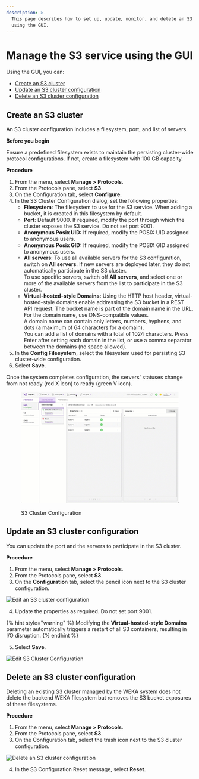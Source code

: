 ```yaml
---
description: >-
  This page describes how to set up, update, monitor, and delete an S3 cluster
  using the GUI.
---
```


# Manage the S3 service using the GUI

Using the GUI, you can:

* [Create an S3 cluster](s3-cluster-management.md#create-an-s3-cluster)
* [Update an S3 cluster configuration](s3-cluster-management.md#update-an-s3-cluster-configuration)
* [Delete an S3 cluster configuration](s3-cluster-management.md#delete-an-s3-cluster)

## Create an S3 cluster

An S3 cluster configuration includes a filesystem, port, and list of servers.

**Before you begin**

Ensure a predefined filesystem exists to maintain the persisting cluster-wide protocol configurations. If not, create a filesystem with 100 GB capacity.

**Procedure**

1. From the menu, select **Manage > Protocols**.
2. From the Protocols pane, select **S3**.
3. On the Configuration tab, select **Configure**.
4. In the S3 Cluster Configuration dialog, set the following properties:
   * **Filesystem**: The filesystem to use for the S3 service. When adding a bucket, it is created in this filesystem by default.
   * **Port**: Default 9000. If required, modify the port through which the cluster exposes the S3 service. Do not set port 9001.
   * **Anonymous Posix UID:** If required, modify the POSIX UID assigned to anonymous users.
   * **Anonymous Posix GID:** If required, modify the POSIX GID assigned to anonymous users.
   * **All servers**: To use all available servers for the S3 configuration, switch on **All servers**. If new servers are deployed later, they do not automatically participate in the S3 cluster.\
     To use specific servers, switch off **All servers**, and select one or more of the available servers from the list to participate in the S3 cluster.
   * **Virtual-hosted-style Domains:** Using the HTTP host header, virtual-hosted-style domains enable addressing the S3 bucket in a REST API request. The bucket name is part of the domain name in the URL. For the domain name, use DNS-compatible values.\
     A domain name can contain only letters, numbers, hyphens, and dots (a maximum of 64 characters for a domain).\
     You can add a list of domains with a total of 1024 characters. Press Enter after setting each domain in the list, or use a comma separator between the domains (no space allowed).
5. In the **Config Filesystem**, select the filesystem used for persisting S3 cluster-wide configuration.
6. Select **Save**.

Once the system completes configuration, the servers' statuses change from not ready (red X icon) to ready (green V icon).

<figure><img src="../../../.gitbook/assets/wmng_S3_cluster_configuration (1).gif" alt=""><figcaption><p>S3 Cluster Configuration</p></figcaption></figure>

## Update an S3 cluster configuration

You can update the port and the servers to participate in the S3 cluster.

**Procedure**

1. From the menu, select **Manage > Protocols**.
2. From the Protocols pane, select **S3**.
3. On the **Configuratio**n tab, select the pencil icon next to the S3 cluster configuration.

![Edit an S3 cluster configuration](<../../../.gitbook/assets/wmng\_s3\_edit\_configuration\_button (1).png>)

4. Update the properties as required. Do not set port 9001.

{% hint style="warning" %}
Modifying the **Virtual-hosted-style Domains** parameter automatically triggers a restart of all S3 containers, resulting in I/O disruption.
{% endhint %}

5. Select **Save**.

![Edit S3 Cluster Configuration](../../../.gitbook/assets/wmng\_S3\_edit\_configuration.png)

## Delete an S3 cluster configuration

Deleting an existing S3 cluster managed by the WEKA system does not delete the backend WEKA filesystem but removes the S3 bucket exposures of these filesystems.

**Procedure**

1. From the menu, select **Manage > Protocols**.
2. From the Protocols pane, select **S3**.
3. On the Configuration tab, select the trash icon next to the S3 cluster configuration.

![Delete an S3 cluster configuration](<../../../.gitbook/assets/wmng\_s3\_delete\_configuration (1).png>)

4. In the S3 Configuration Reset message, select **Reset**.&#x20;
